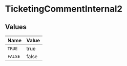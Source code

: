 # TicketingCommentInternal2


## Values

| Name    | Value   |
| ------- | ------- |
| `TRUE`  | true    |
| `FALSE` | false   |